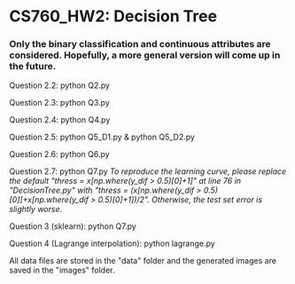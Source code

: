 # CS760_HW2: Decision Tree 
### Only the binary classification and continuous attributes are considered. Hopefully, a more general version will come up in the future. 

Question 2.2: python Q2.py

Question 2.3: python Q3.py

Question 2.4: python Q4.py

Question 2.5: python Q5_D1.py  &  python Q5_D2.py

Question 2.6: python Q6.py

Question 2.7: python Q7.py 
*To reproduce the learning curve, please replace the default "thress = x[np.where(y_dif > 0.5)[0]+1]" at line 76 in "DecisionTree.py" with "thress = (x[np.where(y_dif > 0.5)[0]]+x[np.where(y_dif > 0.5)[0]+1])/2". Otherwise, the test set error is slightly worse.*

Question 3 (sklearn): python Q7.py 

Question 4 (Lagrange interpolation): python lagrange.py 

All data files are stored in the "data" folder and the generated images are saved in the "images" folder. 
